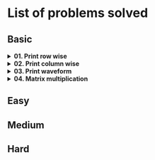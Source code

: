 # List of problems solved

## Basic

<!-- Problem: Print row wise-->
<details>
  <summary><b>01. Print row wise</b></summary>

- [Link to notes](https://github.com/TheParthMaru/mastering-dsa/blob/main/03_2D_arrays/notes/02_print_2D_array_row_wise.pdf)
- [Link to solution](https://github.com/TheParthMaru/mastering-dsa/blob/main/03_2D_arrays/code/RowPrint.java)

</details>

<!-- Problem: Print column wise-->
<details>
  <summary><b>02. Print column wise</b></summary>

- [Link to notes](https://github.com/TheParthMaru/mastering-dsa/blob/main/03_2D_arrays/notes/03_print_2D_array_column_wise.pdf)
- [Link to solution](https://github.com/TheParthMaru/mastering-dsa/blob/main/03_2D_arrays/code/ColumnPrint.java)

</details>

<!-- Problem: Print column wise-->
<details>
  <summary><b>03. Print waveform</b></summary>

- [Link to notes](https://github.com/TheParthMaru/mastering-dsa/blob/main/03_2D_arrays/notes/04_print_2D_array_in_waveform.pdf)
- [Link to solution](https://github.com/TheParthMaru/mastering-dsa/blob/main/03_2D_arrays/code/WavePrint.java)

</details>

<!-- Problem: Matrix multiplication-->
<details>
  <summary><b>04. Matrix multiplication</b></summary>

- [Link to notes](https://github.com/TheParthMaru/mastering-dsa/blob/main/03_2D_arrays/notes/05_matrix_multiplication.pdf)
- [Link to solution](https://github.com/TheParthMaru/mastering-dsa/blob/main/03_2D_arrays/code/MatrixMultiplication.java)

</details>

## Easy

## Medium

## Hard

